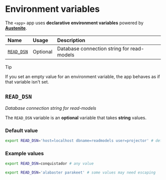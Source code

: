 # Environment variables

The `<app>` app uses **declarative environment variables** powered by
**[Austenite]**.

[austenite]: https://github.com/ezzatron/austenite

| Name                    | Usage    | Description                                |
| :---------------------- | :------- | :----------------------------------------- |
| [`READ_DSN`](#read_dsn) | Optional | Database connection string for read-models |

<!-- prettier-ignore-start -->

> [!TIP]
> If you set an empty value for an environment variable, the app behaves as if that variable isn't set.

<!-- prettier-ignore-end -->

## `READ_DSN`

_Database connection string for read-models_

The `READ_DSN` variable is an **optional** variable that takes **string**
values.

### Default value

```sh
export READ_DSN='host=localhost dbname=readmodels user=projector' # default
```

### Example values

```sh
export READ_DSN=conquistador # any value
```

```sh
export READ_DSN='alabaster parakeet' # some values may need escaping
```
